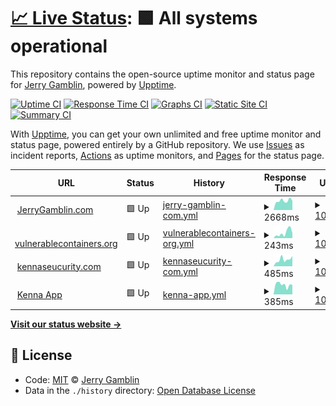 # [📈 Live Status](https://jgamblin.github.io/upptime): <!--live status--> **🟩 All systems operational**

This repository contains the open-source uptime monitor and status page for [Jerry Gamblin](https://www.jerrygamblin.com), powered by [Upptime](https://github.com/upptime/upptime).

[![Uptime CI](https://github.com/koj-co/upptime/workflows/Uptime%20CI/badge.svg)](https://github.com/koj-co/upptime/actions?query=workflow%3A%22Uptime+CI%22)
[![Response Time CI](https://github.com/koj-co/upptime/workflows/Response%20Time%20CI/badge.svg)](https://github.com/koj-co/upptime/actions?query=workflow%3A%22Response+Time+CI%22)
[![Graphs CI](https://github.com/koj-co/upptime/workflows/Graphs%20CI/badge.svg)](https://github.com/koj-co/upptime/actions?query=workflow%3A%22Graphs+CI%22)
[![Static Site CI](https://github.com/koj-co/upptime/workflows/Static%20Site%20CI/badge.svg)](https://github.com/koj-co/upptime/actions?query=workflow%3A%22Static+Site+CI%22)
[![Summary CI](https://github.com/koj-co/upptime/workflows/Summary%20CI/badge.svg)](https://github.com/koj-co/upptime/actions?query=workflow%3A%22Summary+CI%22)

With [Upptime](https://upptime.js.org), you can get your own unlimited and free uptime monitor and status page, powered entirely by a GitHub repository. We use [Issues](https://github.com/jgamblin/upptime/issues) as incident reports, [Actions](https://github.com/jgamblin/upptime/actions) as uptime monitors, and [Pages](https://jgamblin.github.io/upptime) for the status page.

<!--start: status pages-->
<!-- This summary is generated by Upptime (https://github.com/upptime/upptime) -->
<!-- Do not edit this manually, your changes will be overwritten -->
<!-- prettier-ignore -->
| URL | Status | History | Response Time | Uptime |
| --- | ------ | ------- | ------------- | ------ |
| <img alt="" src="https://favicons.githubusercontent.com/www.jerrygamblin.com" height="13"> [JerryGamblin.com](https://www.jerrygamblin.com) | 🟩 Up | [jerry-gamblin-com.yml](https://github.com/jgamblin/upptime/commits/HEAD/history/jerry-gamblin-com.yml) | <details><summary><img alt="Response time graph" src="./graphs/jerry-gamblin-com/response-time-week.png" height="20"> 2668ms</summary><br><a href="https://jgamblin.github.io/upptime/history/jerry-gamblin-com"><img alt="Response time 2489" src="https://img.shields.io/endpoint?url=https%3A%2F%2Fraw.githubusercontent.com%2Fjgamblin%2Fupptime%2FHEAD%2Fapi%2Fjerry-gamblin-com%2Fresponse-time.json"></a><br><a href="https://jgamblin.github.io/upptime/history/jerry-gamblin-com"><img alt="24-hour response time 3057" src="https://img.shields.io/endpoint?url=https%3A%2F%2Fraw.githubusercontent.com%2Fjgamblin%2Fupptime%2FHEAD%2Fapi%2Fjerry-gamblin-com%2Fresponse-time-day.json"></a><br><a href="https://jgamblin.github.io/upptime/history/jerry-gamblin-com"><img alt="7-day response time 2668" src="https://img.shields.io/endpoint?url=https%3A%2F%2Fraw.githubusercontent.com%2Fjgamblin%2Fupptime%2FHEAD%2Fapi%2Fjerry-gamblin-com%2Fresponse-time-week.json"></a><br><a href="https://jgamblin.github.io/upptime/history/jerry-gamblin-com"><img alt="30-day response time 2754" src="https://img.shields.io/endpoint?url=https%3A%2F%2Fraw.githubusercontent.com%2Fjgamblin%2Fupptime%2FHEAD%2Fapi%2Fjerry-gamblin-com%2Fresponse-time-month.json"></a><br><a href="https://jgamblin.github.io/upptime/history/jerry-gamblin-com"><img alt="1-year response time 2489" src="https://img.shields.io/endpoint?url=https%3A%2F%2Fraw.githubusercontent.com%2Fjgamblin%2Fupptime%2FHEAD%2Fapi%2Fjerry-gamblin-com%2Fresponse-time-year.json"></a></details> | <details><summary><a href="https://jgamblin.github.io/upptime/history/jerry-gamblin-com">100.00%</a></summary><a href="https://jgamblin.github.io/upptime/history/jerry-gamblin-com"><img alt="All-time uptime 99.95%" src="https://img.shields.io/endpoint?url=https%3A%2F%2Fraw.githubusercontent.com%2Fjgamblin%2Fupptime%2FHEAD%2Fapi%2Fjerry-gamblin-com%2Fuptime.json"></a><br><a href="https://jgamblin.github.io/upptime/history/jerry-gamblin-com"><img alt="24-hour uptime 100.00%" src="https://img.shields.io/endpoint?url=https%3A%2F%2Fraw.githubusercontent.com%2Fjgamblin%2Fupptime%2FHEAD%2Fapi%2Fjerry-gamblin-com%2Fuptime-day.json"></a><br><a href="https://jgamblin.github.io/upptime/history/jerry-gamblin-com"><img alt="7-day uptime 100.00%" src="https://img.shields.io/endpoint?url=https%3A%2F%2Fraw.githubusercontent.com%2Fjgamblin%2Fupptime%2FHEAD%2Fapi%2Fjerry-gamblin-com%2Fuptime-week.json"></a><br><a href="https://jgamblin.github.io/upptime/history/jerry-gamblin-com"><img alt="30-day uptime 99.88%" src="https://img.shields.io/endpoint?url=https%3A%2F%2Fraw.githubusercontent.com%2Fjgamblin%2Fupptime%2FHEAD%2Fapi%2Fjerry-gamblin-com%2Fuptime-month.json"></a><br><a href="https://jgamblin.github.io/upptime/history/jerry-gamblin-com"><img alt="1-year uptime 99.95%" src="https://img.shields.io/endpoint?url=https%3A%2F%2Fraw.githubusercontent.com%2Fjgamblin%2Fupptime%2FHEAD%2Fapi%2Fjerry-gamblin-com%2Fuptime-year.json"></a></details>
| <img alt="" src="https://favicons.githubusercontent.com/vulnerablecontainers.org" height="13"> [vulnerablecontainers.org](https://vulnerablecontainers.org) | 🟩 Up | [vulnerablecontainers-org.yml](https://github.com/jgamblin/upptime/commits/HEAD/history/vulnerablecontainers-org.yml) | <details><summary><img alt="Response time graph" src="./graphs/vulnerablecontainers-org/response-time-week.png" height="20"> 243ms</summary><br><a href="https://jgamblin.github.io/upptime/history/vulnerablecontainers-org"><img alt="Response time 217" src="https://img.shields.io/endpoint?url=https%3A%2F%2Fraw.githubusercontent.com%2Fjgamblin%2Fupptime%2FHEAD%2Fapi%2Fvulnerablecontainers-org%2Fresponse-time.json"></a><br><a href="https://jgamblin.github.io/upptime/history/vulnerablecontainers-org"><img alt="24-hour response time 136" src="https://img.shields.io/endpoint?url=https%3A%2F%2Fraw.githubusercontent.com%2Fjgamblin%2Fupptime%2FHEAD%2Fapi%2Fvulnerablecontainers-org%2Fresponse-time-day.json"></a><br><a href="https://jgamblin.github.io/upptime/history/vulnerablecontainers-org"><img alt="7-day response time 243" src="https://img.shields.io/endpoint?url=https%3A%2F%2Fraw.githubusercontent.com%2Fjgamblin%2Fupptime%2FHEAD%2Fapi%2Fvulnerablecontainers-org%2Fresponse-time-week.json"></a><br><a href="https://jgamblin.github.io/upptime/history/vulnerablecontainers-org"><img alt="30-day response time 194" src="https://img.shields.io/endpoint?url=https%3A%2F%2Fraw.githubusercontent.com%2Fjgamblin%2Fupptime%2FHEAD%2Fapi%2Fvulnerablecontainers-org%2Fresponse-time-month.json"></a><br><a href="https://jgamblin.github.io/upptime/history/vulnerablecontainers-org"><img alt="1-year response time 217" src="https://img.shields.io/endpoint?url=https%3A%2F%2Fraw.githubusercontent.com%2Fjgamblin%2Fupptime%2FHEAD%2Fapi%2Fvulnerablecontainers-org%2Fresponse-time-year.json"></a></details> | <details><summary><a href="https://jgamblin.github.io/upptime/history/vulnerablecontainers-org">100.00%</a></summary><a href="https://jgamblin.github.io/upptime/history/vulnerablecontainers-org"><img alt="All-time uptime 100.00%" src="https://img.shields.io/endpoint?url=https%3A%2F%2Fraw.githubusercontent.com%2Fjgamblin%2Fupptime%2FHEAD%2Fapi%2Fvulnerablecontainers-org%2Fuptime.json"></a><br><a href="https://jgamblin.github.io/upptime/history/vulnerablecontainers-org"><img alt="24-hour uptime 100.00%" src="https://img.shields.io/endpoint?url=https%3A%2F%2Fraw.githubusercontent.com%2Fjgamblin%2Fupptime%2FHEAD%2Fapi%2Fvulnerablecontainers-org%2Fuptime-day.json"></a><br><a href="https://jgamblin.github.io/upptime/history/vulnerablecontainers-org"><img alt="7-day uptime 100.00%" src="https://img.shields.io/endpoint?url=https%3A%2F%2Fraw.githubusercontent.com%2Fjgamblin%2Fupptime%2FHEAD%2Fapi%2Fvulnerablecontainers-org%2Fuptime-week.json"></a><br><a href="https://jgamblin.github.io/upptime/history/vulnerablecontainers-org"><img alt="30-day uptime 100.00%" src="https://img.shields.io/endpoint?url=https%3A%2F%2Fraw.githubusercontent.com%2Fjgamblin%2Fupptime%2FHEAD%2Fapi%2Fvulnerablecontainers-org%2Fuptime-month.json"></a><br><a href="https://jgamblin.github.io/upptime/history/vulnerablecontainers-org"><img alt="1-year uptime 100.00%" src="https://img.shields.io/endpoint?url=https%3A%2F%2Fraw.githubusercontent.com%2Fjgamblin%2Fupptime%2FHEAD%2Fapi%2Fvulnerablecontainers-org%2Fuptime-year.json"></a></details>
| <img alt="" src="https://favicons.githubusercontent.com/www.kennasecurity.com" height="13"> [kennaseucurity.com](https://www.kennasecurity.com/) | 🟩 Up | [kennaseucurity-com.yml](https://github.com/jgamblin/upptime/commits/HEAD/history/kennaseucurity-com.yml) | <details><summary><img alt="Response time graph" src="./graphs/kennaseucurity-com/response-time-week.png" height="20"> 485ms</summary><br><a href="https://jgamblin.github.io/upptime/history/kennaseucurity-com"><img alt="Response time 619" src="https://img.shields.io/endpoint?url=https%3A%2F%2Fraw.githubusercontent.com%2Fjgamblin%2Fupptime%2FHEAD%2Fapi%2Fkennaseucurity-com%2Fresponse-time.json"></a><br><a href="https://jgamblin.github.io/upptime/history/kennaseucurity-com"><img alt="24-hour response time 1340" src="https://img.shields.io/endpoint?url=https%3A%2F%2Fraw.githubusercontent.com%2Fjgamblin%2Fupptime%2FHEAD%2Fapi%2Fkennaseucurity-com%2Fresponse-time-day.json"></a><br><a href="https://jgamblin.github.io/upptime/history/kennaseucurity-com"><img alt="7-day response time 485" src="https://img.shields.io/endpoint?url=https%3A%2F%2Fraw.githubusercontent.com%2Fjgamblin%2Fupptime%2FHEAD%2Fapi%2Fkennaseucurity-com%2Fresponse-time-week.json"></a><br><a href="https://jgamblin.github.io/upptime/history/kennaseucurity-com"><img alt="30-day response time 383" src="https://img.shields.io/endpoint?url=https%3A%2F%2Fraw.githubusercontent.com%2Fjgamblin%2Fupptime%2FHEAD%2Fapi%2Fkennaseucurity-com%2Fresponse-time-month.json"></a><br><a href="https://jgamblin.github.io/upptime/history/kennaseucurity-com"><img alt="1-year response time 619" src="https://img.shields.io/endpoint?url=https%3A%2F%2Fraw.githubusercontent.com%2Fjgamblin%2Fupptime%2FHEAD%2Fapi%2Fkennaseucurity-com%2Fresponse-time-year.json"></a></details> | <details><summary><a href="https://jgamblin.github.io/upptime/history/kennaseucurity-com">100.00%</a></summary><a href="https://jgamblin.github.io/upptime/history/kennaseucurity-com"><img alt="All-time uptime 99.91%" src="https://img.shields.io/endpoint?url=https%3A%2F%2Fraw.githubusercontent.com%2Fjgamblin%2Fupptime%2FHEAD%2Fapi%2Fkennaseucurity-com%2Fuptime.json"></a><br><a href="https://jgamblin.github.io/upptime/history/kennaseucurity-com"><img alt="24-hour uptime 100.00%" src="https://img.shields.io/endpoint?url=https%3A%2F%2Fraw.githubusercontent.com%2Fjgamblin%2Fupptime%2FHEAD%2Fapi%2Fkennaseucurity-com%2Fuptime-day.json"></a><br><a href="https://jgamblin.github.io/upptime/history/kennaseucurity-com"><img alt="7-day uptime 100.00%" src="https://img.shields.io/endpoint?url=https%3A%2F%2Fraw.githubusercontent.com%2Fjgamblin%2Fupptime%2FHEAD%2Fapi%2Fkennaseucurity-com%2Fuptime-week.json"></a><br><a href="https://jgamblin.github.io/upptime/history/kennaseucurity-com"><img alt="30-day uptime 100.00%" src="https://img.shields.io/endpoint?url=https%3A%2F%2Fraw.githubusercontent.com%2Fjgamblin%2Fupptime%2FHEAD%2Fapi%2Fkennaseucurity-com%2Fuptime-month.json"></a><br><a href="https://jgamblin.github.io/upptime/history/kennaseucurity-com"><img alt="1-year uptime 99.91%" src="https://img.shields.io/endpoint?url=https%3A%2F%2Fraw.githubusercontent.com%2Fjgamblin%2Fupptime%2FHEAD%2Fapi%2Fkennaseucurity-com%2Fuptime-year.json"></a></details>
| <img alt="" src="https://favicons.githubusercontent.com/app.kennasecurity.com" height="13"> [Kenna App](https://app.kennasecurity.com/) | 🟩 Up | [kenna-app.yml](https://github.com/jgamblin/upptime/commits/HEAD/history/kenna-app.yml) | <details><summary><img alt="Response time graph" src="./graphs/kenna-app/response-time-week.png" height="20"> 385ms</summary><br><a href="https://jgamblin.github.io/upptime/history/kenna-app"><img alt="Response time 379" src="https://img.shields.io/endpoint?url=https%3A%2F%2Fraw.githubusercontent.com%2Fjgamblin%2Fupptime%2FHEAD%2Fapi%2Fkenna-app%2Fresponse-time.json"></a><br><a href="https://jgamblin.github.io/upptime/history/kenna-app"><img alt="24-hour response time 487" src="https://img.shields.io/endpoint?url=https%3A%2F%2Fraw.githubusercontent.com%2Fjgamblin%2Fupptime%2FHEAD%2Fapi%2Fkenna-app%2Fresponse-time-day.json"></a><br><a href="https://jgamblin.github.io/upptime/history/kenna-app"><img alt="7-day response time 385" src="https://img.shields.io/endpoint?url=https%3A%2F%2Fraw.githubusercontent.com%2Fjgamblin%2Fupptime%2FHEAD%2Fapi%2Fkenna-app%2Fresponse-time-week.json"></a><br><a href="https://jgamblin.github.io/upptime/history/kenna-app"><img alt="30-day response time 422" src="https://img.shields.io/endpoint?url=https%3A%2F%2Fraw.githubusercontent.com%2Fjgamblin%2Fupptime%2FHEAD%2Fapi%2Fkenna-app%2Fresponse-time-month.json"></a><br><a href="https://jgamblin.github.io/upptime/history/kenna-app"><img alt="1-year response time 379" src="https://img.shields.io/endpoint?url=https%3A%2F%2Fraw.githubusercontent.com%2Fjgamblin%2Fupptime%2FHEAD%2Fapi%2Fkenna-app%2Fresponse-time-year.json"></a></details> | <details><summary><a href="https://jgamblin.github.io/upptime/history/kenna-app">100.00%</a></summary><a href="https://jgamblin.github.io/upptime/history/kenna-app"><img alt="All-time uptime 99.09%" src="https://img.shields.io/endpoint?url=https%3A%2F%2Fraw.githubusercontent.com%2Fjgamblin%2Fupptime%2FHEAD%2Fapi%2Fkenna-app%2Fuptime.json"></a><br><a href="https://jgamblin.github.io/upptime/history/kenna-app"><img alt="24-hour uptime 100.00%" src="https://img.shields.io/endpoint?url=https%3A%2F%2Fraw.githubusercontent.com%2Fjgamblin%2Fupptime%2FHEAD%2Fapi%2Fkenna-app%2Fuptime-day.json"></a><br><a href="https://jgamblin.github.io/upptime/history/kenna-app"><img alt="7-day uptime 100.00%" src="https://img.shields.io/endpoint?url=https%3A%2F%2Fraw.githubusercontent.com%2Fjgamblin%2Fupptime%2FHEAD%2Fapi%2Fkenna-app%2Fuptime-week.json"></a><br><a href="https://jgamblin.github.io/upptime/history/kenna-app"><img alt="30-day uptime 100.00%" src="https://img.shields.io/endpoint?url=https%3A%2F%2Fraw.githubusercontent.com%2Fjgamblin%2Fupptime%2FHEAD%2Fapi%2Fkenna-app%2Fuptime-month.json"></a><br><a href="https://jgamblin.github.io/upptime/history/kenna-app"><img alt="1-year uptime 99.09%" src="https://img.shields.io/endpoint?url=https%3A%2F%2Fraw.githubusercontent.com%2Fjgamblin%2Fupptime%2FHEAD%2Fapi%2Fkenna-app%2Fuptime-year.json"></a></details>

<!--end: status pages-->

[**Visit our status website →**](https://jgamblin.github.io/upptime)

## 📄 License

- Code: [MIT](./LICENSE) © [Jerry Gamblin](https://www.jerrygamblin.com)
- Data in the `./history` directory: [Open Database License](https://opendatacommons.org/licenses/odbl/1-0/)
